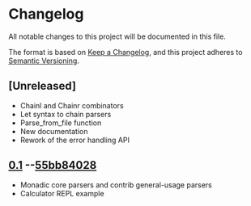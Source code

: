 # Changelog
All notable changes to this project will be documented in this file.

The format is based on [Keep a Changelog](https://keepachangelog.com/en/1.0.0/),
and this project adheres to [Semantic Versioning](https://semver.org/spec/v2.0.0.html).

## [Unreleased]

- Chainl and Chainr combinators
- Let syntax to chain parsers
- Parse_from_file function
- New documentation
- Rework of the error handling API

## [0.1](https://github.com/codeanonorg/nacc/releases/tag/0.1) --[55bb84028](https://github.com/codeanonorg/nacc/tree/55bb844028e9f5d525d3f8c5508cdf46b370823b)

- Monadic core parsers and contrib general-usage parsers
- Calculator REPL example
